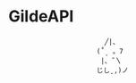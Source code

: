 # GildeAPI

                            ╱|、
                          (˚ˎ 。7  
                           |、˜〵          
                          じしˍ,)ノ
